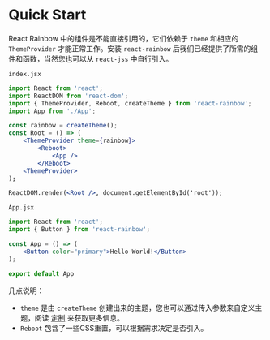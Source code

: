 # Quick Start

React Rainbow 中的组件是不能直接引用的，它们依赖于 `theme` 和相应的 `ThemeProvider` 才能正常工作。安装 `react-rainbow` 后我们已经提供了所需的组件和函数，当然您也可以从 `react-jss` 中自行引入。

`index.jsx`
```jsx
import React from 'react';
import ReactDOM from 'react-dom';
import { ThemeProvider, Reboot, createTheme } from 'react-rainbow';
import App from './App';

const rainbow = createTheme();
const Root = () => (
    <ThemeProvider theme={rainbow}>
        <Reboot>
            <App />
        </Reboot>
    <ThemeProvider>
);

ReactDOM.render(<Root />, document.getElementById('root'));
```

`App.jsx`
```jsx
import React from 'react';
import { Button } from 'react-rainbow';

const App = () => (
    <Button color="primary">Hello World!</Button>
);

export default App
```

几点说明：
- `theme` 是由 `createTheme` 创建出来的主题，您也可以通过传入参数来自定义主题，阅读 [定制](/react/docs) 来获取更多信息。
- `Reboot` 包含了一些CSS重置，可以根据需求决定是否引入。